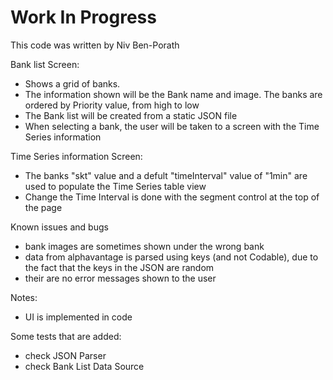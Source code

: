 # Work In Progress

This code was written by Niv Ben-Porath

Bank list Screen:
* Shows a grid of banks.
* The information shown will be the Bank name and image. The banks are ordered by Priority value, from high to low
* The Bank list will be created from a static JSON file
* When selecting a bank, the user will be taken to a screen with the Time Series information

Time Series information Screen:
* The banks "skt" value and a defult "timeInterval" value of "1min" are used to populate the Time Series table view
* Change the Time Interval is done with the segment control at the top of the page


Known issues and bugs
* bank images are sometimes shown under the wrong bank
* data from alphavantage is parsed using keys (and not Codable), due to the fact that the keys in the JSON are random
* their are no error messages shown to the user

Notes:
* UI is implemented in code


Some tests that are added:
* check JSON Parser
* check Bank List Data Source 





